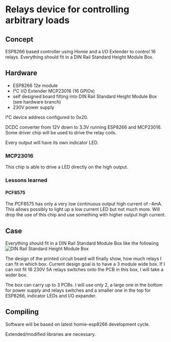 # Relays device for controlling arbitrary loads

## Concept

ESP8266 based controller using Homie and a I/O Extender to control 16 relays. Everything should fit in a DIN Rail Standard Height Module Box.

## Hardware

 * ESP8266 12e module
 * I²C I/O Extender MCP23016 (16 GPIOs)
 * self designed board fitting into DIN Rail Standard Height Module Box (see hardware branch)
 * 230V power supply

I²C device address configured to 0x20.

DCDC converter from 12V down to 3.3V running ESP8266 and MCP23016. Some driver chip will be used to drive the relay coils.

Every output will have its own indicator LED.

### MCP23016

This chip is able to drive a LED directly on the high output.

### Lessons learned

#### PCF8575

The PCF8575 has only a very low continuous output high current of -4mA. This allows possibly to light up a low current LED but not much more. Will drop the use of this chip and use something with higher output high current.

## Case

Everything should fit in a DIN Rail Standard Module Box like the following
![DIN Rail Standard Height Module Box](https://asset.conrad.com/media10/isa/160267/c1/-/de/531440_GB_00_FB/hutschienen-gehaeuse-90-x-530-x-58-polycarbonat-axxatronic-cnmb-3-kit-con-1-st.jpg)

The design of the printed circuit board will finally show, how much relays I can fit in which box. Current design goal is to have a 3 module wide box. If I can not fit 16 230V 5A relays switches onto the PCB in this box,
I will take a wider box.

The box can carry up to 3 PCBs. I will use only 2, a large one in the bottom for power supply and relays switches and a smaller one in the top for ESP8266, indicator LEDs and I/O expander.

## Compiling

Software will be based on latest homie-esp8266 development cycle.

Extended/modified libraries are necessary.
